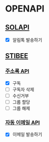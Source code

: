 # OPENAPI

## [SOLAPI](https://solapi.com)

- [x] 알림톡 발송하기

## [STIBEE](https://stibee.com)

### [주소록 API](https://help.stibee.com/api-webhook/list-api)

- [x] 구독
- [ ] 구독자 삭제
- [ ] 수신거부
- [ ] 그룹 할당
- [ ] 그룹 해제

### [자동 이메일 API](https://help.stibee.com/api-webhook/auto-email-api)

- [x] 이메일 발송하기
